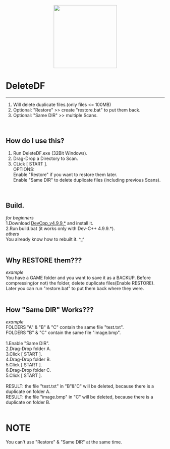 <p align="center">
<img align="center" width="200" height="200" src="https://pbs.twimg.com/profile_images/1259319883734581250/3tAzevQ4_400x400.jpg">
</p>

# DeleteDF
-----
1. Will delete duplicate files.(only files <= 100MB)<br>
2. Optional: "Restore" >> create "restore.bat" to put them back.<br>
3. Optional: "Same DIR" >> multiple Scans.<br>
<br>

## How do I use this?<br>
1. Run DeleteDF.exe (32Bit Windows).<br>
2. Drag-Drop a Directory to Scan.<br>
3. CLick [ START ].<br>
OPTIONS:<br>
Enable "Restore" if you want to restore them later.<br>
Enable "Same DIR" to delete duplicate files (including previous Scans).<br>
<br>

## Build.
_for beginners_ <br>
1.Download [DevCpp_v4.9.9.*](http://www.bloodshed.net/) and install it.<br>
2.Run build.bat (it works only with Dev-C++ 4.9.9.*).<br>
_others_ <br>
You already know how to rebuilt it. ^_^<br>
<br>

## Why RESTORE them???<br>
_example_ <br>
You have a GAME folder and you want to save it as a BACKUP.
Before compressing(or not) the folder, delete duplicate files(Enable RESTORE).
Later you can run "restore.bat" to put them back where they were.
<br><br>

## How "Same DIR" Works???<br>
_example_ <br>
FOLDERS "A" & "B" & "C" contain the same file "test.txt".<br>
FOLDERS "B" & "C" contain the same file "image.bmp".<br>
<br>
1.Enable "Same DIR".<br>
2.Drag-Drop folder A.<br>
3.Click [ START ].<br>
4.Drag-Drop folder B.<br>
5.Click [ START ].<br>
6.Drag-Drop folder C.<br>
5.Click [ START ].<br>
<br>
RESULT: the file "test.txt" in "B"&"C" will be deleted, because there is a duplicate on folder A.<br>
RESULT: the file "image.bmp" in "C" will be deleted, because there is a duplicate on folder B.<br>
<br>

# NOTE
You can't use "Restore" & "Same DIR" at the same time.
